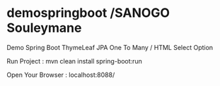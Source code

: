 # demospringboot  /SANOGO  Souleymane 
Demo Spring Boot ThymeLeaf  JPA One To Many  / HTML Select Option

Run Project :
mvn clean install spring-boot:run

Open Your Browser : 
localhost:8088/
